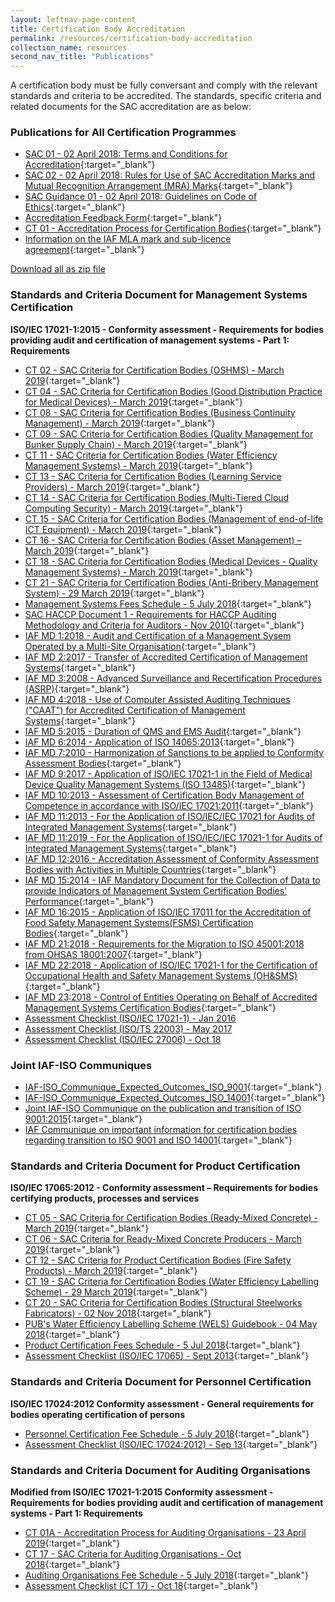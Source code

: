 ```yaml
---
layout: leftnav-page-content
title: Certification Body Accreditation
permalink: /resources/certification-body-accreditation
collection_name: resources
second_nav_title: "Publications"
---
```


A certification body must be fully conversant and comply with the relevant standards and criteria to be accredited. The standards, specific criteria and related documents for the SAC accreditation are as below:

### Publications for All Certification Programmes

* [SAC 01 - 02 April 2018: Terms and Conditions for Accreditation](/file/sac_documents/SAC%2001%20%2802%20April%202018%29.pdf){:target="_blank"}
* [SAC 02 - 02 April 2018: Rules for Use of SAC Accreditation Marks and Mutual Recognition Arrangement (MRA) Marks](/file/sac_documents/SAC%2002%20-%20SAC%20and%20MRA%20Marks%20%2802%20April%202018%29.pdf){:target="_blank"}
* [SAC Guidance 01 - 02 April 2018: Guidelines on Code of Ethics](/file/sac_documents/SAC%20Guidance%2001%20-%20Guidelines%20on%20Code%20of%20Ethics%20%2802%20April%202018%29.pdf){:target="_blank"}
* [Accreditation Feedback Form](/files/sac_documents/SACFM10%20-%20AC%20feedback%20form%2002%20April%202018.doc){:target="_blank"}
* [CT 01 - Accreditation Process for Certification Bodies](/files/sac_documents/management_system_and_products_certification/CT%2001%20%2829%20Mar%2018%29.pdf){:target="_blank"}
* [Information on the IAF MLA mark and sub-licence agreement](/files/sac_documents/management_system_and_products_certification/IAF%20ML2%20%282016%20Issue_3%29.pdf){:target="_blank"} 

<p class="back-to-top"><a href="/files/sac_documents/sac_certification_programmes_publications.zip" download>Download all  as zip file</a></p>

### Standards and Criteria Document for Management Systems Certification
**ISO/IEC 17021-1:2015 - Conformity assessment - Requirements for bodies providing audit and certification of management systems - Part 1: Requirements**
* [CT 02 - SAC Criteria for Certification Bodies (OSHMS) - March 2019](/files/sac_documents/management_system_and_products_certification/CT%2002_29%20March%202019.pdf){:target="_blank"} 
* [CT 04 - SAC Criteria for Certification Bodies (Good Distribution Practice for Medical Devices) - March 2019](/files/sac_documents/management_system_and_products_certification/CT%2004%20%2829%20March%202019%29.pdf){:target="_blank"} 
* [CT 08 - SAC Criteria for Certification Bodies (Business Continuity Management) - March 2019](/files/sac_documents/management_system_and_products_certification/CT%2008_29%20March%202019.pdf){:target="_blank"} 
* [CT 09 - SAC Criteria for Certification Bodies (Quality Management for Bunker Supply Chain) - March 2019](/files/sac_documents/management_system_and_products_certification/CT%2009%2c%2029%20March%202019.pdf){:target="_blank"} 
* [CT 11 - SAC Criteria for Certification Bodies (Water Efficiency Management Systems) - March 2019](/files/sac_documents/management_system_and_products_certification/CT%2011%2c%2029%20March%202019.pdf){:target="_blank"} 
* [CT 13 - SAC Criteria for Certification Bodies (Learning Service Providers)  - March 2019](/files/sac_documents/management_system_and_products_certification/CT%2013%2c%2027%2029%20March%202019.pdf){:target="_blank"} 
* [CT 14 - SAC Criteria for Certification Bodies (Multi-Tiered Cloud Computing Security) - March 2019](/files/sac_documents/management_system_and_products_certification/CT%2014%2c%2029%20March%202019.pdf){:target="_blank"} 
* [CT 15 - SAC Criteria for Certification Bodies (Management of end-of-life ICT Equipment) - March 2019](/files/sac_documents/management_system_and_products_certification/CT%2015%2c%2029%20March%202019.pdf){:target="_blank"} 
* [CT 16 - SAC Criteria for Certification Bodies (Asset Management) – March 2019](/files/sac_documents/management_system_and_products_certification/CT%2016%2c%2029%20March%202019.pdf){:target="_blank"} 
* [CT 18 - SAC Criteria for Certification Bodies (Medical Devices - Quality Management Systems) - March 2019](/files/sac_documents/management_system_and_products_certification/CT%2018%2c%2029%20March%202019.pdf){:target="_blank"} 
* [CT 21 - SAC Criteria for Certification Bodies (Anti-Bribery Management System) - 29 March 2019](/files/sac_documents/management_system_and_products_certification/CT%2021%20-%2029%20March%202019.pdf){:target="_blank"} 
* [Management Systems Fees Schedule - 5 July 2018](/files/sac_documents/management_system_and_products_certification/SAC%20HACCP%20Doc%201_Sep05%20%28Amdt6_1Nov10%29.pdf){:target="_blank"} 
* [SAC HACCP Document 1 - Requirements for HACCP Auditing Methodology and Criteria for Auditors - Nov 2010](/files/sac_documents/management_system_and_products_certification/SAC%20HACCP%20Doc%201_Sep05%20%28Amdt6_1Nov10%29.pdf){:target="_blank"} 
* [IAF MD 1:2018 - Audit and Certification of a Management Sysem Operated by a Multi-Site Organisation](/files/sac_documents/management_system_and_products_certification/MD%201%20Issue%202%20Jan%202018%20Pub%2029%2001%202018.pdf){:target="_blank"} 
* [IAF MD 2:2017 - Transfer of Accredited Certification of Management Systems](/files/sac_documents/management_system_and_products_certification/IAF%20MD2%20-%202017.pdf){:target="_blank"} 
* [IAF MD 3:2008 - Advanced Surveillance and Recertification Procedures (ASRP)](/files/sac_documents/management_system_and_products_certification/IAF%20MD3%202008.pdf){:target="_blank"} 
* [IAF MD 4:2018 - Use of Computer Assisted Auditing Techniques ("CAAT") for Accredited Certification of Management Systems](/files/sac_documents/management_system_and_products_certification/IAF%20MD4%20Issue%202%2003072018.pdf){:target="_blank"} 
* [IAF MD 5:2015 - Duration of QMS and EMS Audit](/files/sac_documents/management_system_and_products_certification/IAF%20MD%205.pdf){:target="_blank"} 
* [IAF MD 6:2014 - Application of ISO 14065:2013](/files/sac_documents/management_system_and_products_certification/IAF%20MD6%202014%20Issue%202%20Publication%2023%2003%202014.pdf){:target="_blank"} 
* [IAF MD 7:2010 - Harmonization of Sanctions to be applied to Conformity Assessment Bodies](/files/sac_documents/management_system_and_products_certification/IAF%20MD7%202010.pdf){:target="_blank"} 
* [IAF MD 9:2017 - Application of ISO/IEC 17021-1 in the Field of Medical Device Quality Management Systems (ISO 13485)](/files/sac_documents/management_system_and_products_certification/IAF%20MD9%20%282017%29.pdf){:target="_blank"} 
* [IAF MD 10:2013 - Assessment of Certification Body Management of Competence in accordance with ISO/IEC 17021:2011](/files/sac_documents/management_system_and_products_certification/IAF%20MD10%202013.pdf){:target="_blank"} 
* [IAF MD 11:2013 - For the Application of ISO/IEC/IEC 17021 for Audits of Integrated Management Systems](/files/sac_documents/management_system_and_products_certification/IAF%20MD11%202013.pdf){:target="_blank"} 
* [IAF MD 11:2019 - For the Application of ISO/IEC/IEC 17021-1 for Audits of Integrated Management Systems](/files/sac_documents/management_system_and_products_certification/IAF%20MD11%20Issue%202%2017012019.pdf){:target="_blank"} 
* [IAF MD 12:2016 - Accreditation Assessment of Conformity Assessment Bodies with Activities in Multiple Countries](/files/sac_documents/management_system_and_products_certification/IAF%20MD%2012.pdf){:target="_blank"} 
* [IAF MD 15:2014 - IAF Mandatory Document for the Collection of Data to provide Indicators of Management System Certification Bodies' Performance](/files/sac_documents/management_system_and_products_certification/IAF%20MD%2015.pdf){:target="_blank"} 
* [IAF MD 16:2015 - Application of ISO/IEC 17011 for the Accreditation of Food Safety Management Systems(FSMS) Certification Bodies](/files/sac_documents/management_system_and_products_certification/IAF%20MD%2016.pdf){:target="_blank"} 
* [IAF MD 21:2018 - Requirements for the Migration to ISO 45001:2018 from OHSAS 18001:2007](/files/sac_documents/management_system_and_products_certification/IAF%20MD21%20%28Migration%20to%20ISO45001-2018%29.pdf){:target="_blank"} 
* [IAF MD 22:2018 - Application of ISO/IEC 17021-1 for the Certification of Occupational Health and Safety Management Systems (OH&SMS)](/files/sac_documents/management_system_and_products_certification/IAF%20MD%2022%20OHSMS.pdf){:target="_blank"} 
* [IAF MD 23:2018 - Control of Entities Operating on Behalf of Accredited Management Systems Certification Bodies](/files/sac_documents/management_system_and_products_certification/IAF-MD23-Control-of-Entities-08052018.pdf){:target="_blank"}
* [Assessment Checklist (ISO/IEC 17021-1) - Jan 2016](/files/sac_documents/management_system_and_products_certification/17021-1%20checklist%2c%20Jan%2016.doc)
* [Assessment Checklist (ISO/TS 22003) - May 2017](/files/sac_documents/management_system_and_products_certification/MPFM25C%20-%20FSMS%20checklist%20%28May%2017%29.doc) 
* [Assessment Checklist (ISO/IEC 27006) - Oct 18](/files/sac_documents/management_system_and_products_certification/Assessment%20Checklist%20%28ISOIEC%2027006%29%2010%20Oct%2018.doc)

### Joint IAF-ISO Communiques 
* [IAF-ISO_Communique_Expected_Outcomes_ISO_9001](/files/sac_documents/management_system_and_products_certification/IAF-ISO_Communique_Expected_Outcomes_ISO_9001.pdf){:target="_blank"} 
* [IAF-ISO_Communique_Expected_Outcomes_ISO_14001](/files/sac_documents/management_system_and_products_certification/IAF-ISO_Communique_Expected_Outcomes_ISO_14001.pdf){:target="_blank"} 
* [Joint IAF-ISO Communique on the publication and transition of ISO 9001:2015](/files/sac_documents/management_system_and_products_certification/Joint%20IAF%20ISO%20Communique%20on%20the%20publication%20and%20transition%2008Oct%202015.pdf){:target="_blank"} 
* [IAF Communique on important information for certification bodies regarding transition to ISO 9001 and ISO 14001](/files/sac_documents/management_system_and_products_certification/IAF_communique__Important_information_for_Certification_Bodies_regarding_transition_to_ISO_9001_and_ISO_14001.pdf){:target="_blank"} 

### Standards and Criteria Document for Product Certification
**ISO/IEC 17065:2012 - Conformity assessment – Requirements for bodies certifying products, processes and services**
* [CT 05 - SAC Criteria for Certification Bodies (Ready-Mixed Concrete) - March 2019](/files/sac_documents/management_system_and_products_certification/CT%2005%2c%2029%20March%202019.pdf){:target="_blank"} 
* [CT 06 - SAC Criteria for Ready-Mixed Concrete Producers - March 2019](/files/sac_documents/management_system_and_products_certification/CT%2006%2c%2029%20March%202019.pdf){:target="_blank"}
* [CT 12 - SAC Criteria for Product Certification Bodies (Fire Safety Products) - March 2019](/files/sac_documents/management_system_and_products_certification/CT%2012%2c%2029%20March%202019.pdf){:target="_blank"}
* [CT 19 - SAC Criteria for Certification Bodies (Water Efficiency Labelling Scheme) - 29 March 2019](/files/sac_documents/management_system_and_products_certification/CT%2019%2c%2029%20March%202019.pdf){:target="_blank"}
* [CT 20 - SAC Criteria for Certification Bodies (Structural Steelworks Fabricators) - 02 Nov 2018](/files/sac_documents/management_system_and_products_certification/CT%2020%202%20Nov%2018.pdf){:target="_blank"}
* [PUB's Water Efficiency Labelling Scheme (WELS) Guidebook - 04 May 2018](/files/sac_documents/management_system_and_products_certification/WELS%20Guidebook%20%284%20May%2018%29.pdf){:target="_blank"}
* [Product Certification Fees Schedule - 5 Jul 2018](/files/sac_documents/management_system_and_products_certification/Pdt-Fees%20Schedule%20%28PDOC04%29%205%20July%202018.pdf){:target="_blank"}
* [Assessment Checklist (ISO/IEC 17065) - Sept 2013](/files/sac_documents/management_system_and_products_certification/17065%20checklist%2c%20Sep%2013.docx){:target="_blank"}

### Standards and Criteria Document for Personnel Certification
**ISO/IEC 17024:2012 Conformity assessment - General requirements for bodies operating certification of persons**
* [Personnel Certification Fee Schedule - 5 July 2018](/files/sac_documents/management_system_and_products_certification/PC-Fees%20Schedule%20%28PCDOC04%29%205%20July%202018.pdf){:target="_blank"}
* [Assessment Checklist (ISO/IEC 17024:2012) - Sep 13](/files/sac_documents/management_system_and_products_certification/17024%20checklist%2c%20Sep%2013.docx){:target="_blank"}

### Standards and Criteria Document for Auditing Organisations
**Modified from ISO/IEC 17021-1:2015 Conformity assessment - Requirements for bodies providing audit and certification of management systems - Part 1: Requirements**
* [CT 01A - Accreditation Process for Auditing Organisations - 23 April 2019](/files/sac_documents/management_system_and_products_certification/CT%2001A_23%20April%202019.pdf){:target="_blank"}
* [CT 17 - SAC Criteria for Auditing Organisations - Oct 2018](/files/sac_documents/management_system_and_products_certification/CT%2017%201%20October%202018.pdf){:target="_blank"}
* [Auditing Organisations Fee Schedule - 5 July 2018](/files/sac_documents/management_system_and_products_certification/AO-Fees%20Schedule%20%28AODOC04%29%205%20July%202018.pdf){:target="_blank"}
* [Assessment Checklist (CT 17) - Oct 18](/files/sac_documents/management_system_and_products_certification/Assessment%20Checklist%20%28CT%2017%29%20-%2001%20October%202018.docx){:target="_blank"}
